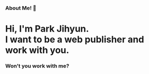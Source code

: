 ### About Me! 👋

<h1>Hi, I'm Park Jihyun.<br>I want to be a web publisher and work with you.</h1>
<h3>Won't you work with me?</h3>
